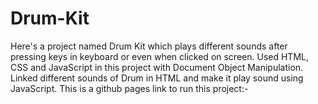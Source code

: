 # Drum-Kit
Here's a project named Drum Kit which plays different sounds after pressing keys in keyboard or even when clicked on screen. Used HTML, CSS and JavaScript in this project with Document Object Manipulation. Linked different sounds of Drum in HTML and make it play sound using JavaScript. This is a github pages link to run this project:-
